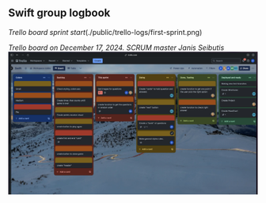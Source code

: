 ## Swift group logbook

_Trello board sprint start_(./public/trello-logs/first-sprint.png)

_Trello board on December 17, 2024. SCRUM master Janis Seibutis_ ![Trello logg from 17.dec.2024](./public/trello-logs/swift-group-log-17-dec.jpeg)
